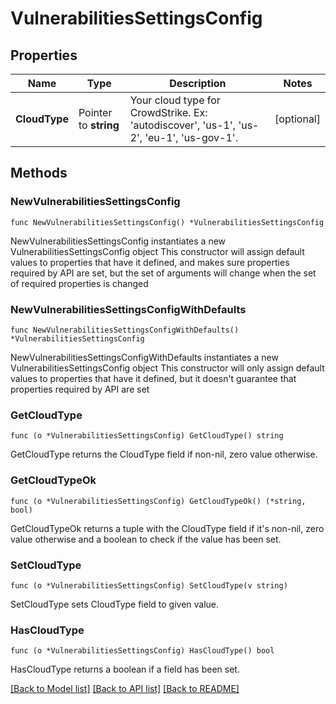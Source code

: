 # VulnerabilitiesSettingsConfig

## Properties

Name | Type | Description | Notes
------------ | ------------- | ------------- | -------------
**CloudType** | Pointer to **string** | Your cloud type for CrowdStrike. Ex: &#39;autodiscover&#39;, &#39;us-1&#39;, &#39;us-2&#39;, &#39;eu-1&#39;, &#39;us-gov-1&#39;. | [optional] 

## Methods

### NewVulnerabilitiesSettingsConfig

`func NewVulnerabilitiesSettingsConfig() *VulnerabilitiesSettingsConfig`

NewVulnerabilitiesSettingsConfig instantiates a new VulnerabilitiesSettingsConfig object
This constructor will assign default values to properties that have it defined,
and makes sure properties required by API are set, but the set of arguments
will change when the set of required properties is changed

### NewVulnerabilitiesSettingsConfigWithDefaults

`func NewVulnerabilitiesSettingsConfigWithDefaults() *VulnerabilitiesSettingsConfig`

NewVulnerabilitiesSettingsConfigWithDefaults instantiates a new VulnerabilitiesSettingsConfig object
This constructor will only assign default values to properties that have it defined,
but it doesn't guarantee that properties required by API are set

### GetCloudType

`func (o *VulnerabilitiesSettingsConfig) GetCloudType() string`

GetCloudType returns the CloudType field if non-nil, zero value otherwise.

### GetCloudTypeOk

`func (o *VulnerabilitiesSettingsConfig) GetCloudTypeOk() (*string, bool)`

GetCloudTypeOk returns a tuple with the CloudType field if it's non-nil, zero value otherwise
and a boolean to check if the value has been set.

### SetCloudType

`func (o *VulnerabilitiesSettingsConfig) SetCloudType(v string)`

SetCloudType sets CloudType field to given value.

### HasCloudType

`func (o *VulnerabilitiesSettingsConfig) HasCloudType() bool`

HasCloudType returns a boolean if a field has been set.


[[Back to Model list]](../README.md#documentation-for-models) [[Back to API list]](../README.md#documentation-for-api-endpoints) [[Back to README]](../README.md)


